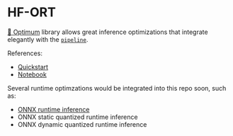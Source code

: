 # HF-ORT

[🤗 Optimum](https://github.com/huggingface/optimum) library allows great inference optimizations that integrate elegantly with the [`pipeline`](https://huggingface.co/docs/transformers/main_classes/pipelines).

References:
* [Quickstart](https://github.com/huggingface/optimum/blob/0ddcb4fbea110577371deb79f4d063fa5aab46a1/README.md#quickstart)
* [Notebook](https://colab.research.google.com/drive/1EQVGxZA0SqX1nBtiZBLeY6LaQtffFYZr?authuser=1#revisionId=0B3_VTcFDUSxZZXorQlBhd1lyM0M1bG5oUkl4aFlyWDBWbUMwPQ)

Several runtime optimzations would be integrated into this repo soon, such as:
- [ONNX runtime inference](https://github.com/huggingface/optimum/blob/0ddcb4fbea110577371deb79f4d063fa5aab46a1/README.md#exporting-transformers-models-to-onnx)
- ONNX static quantized runtime inference
- ONNX dynamic quantized runtime inference